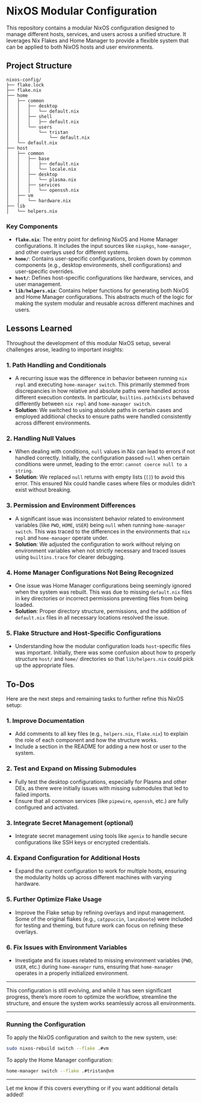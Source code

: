 
# NixOS Modular Configuration

This repository contains a modular NixOS configuration designed to manage different hosts, services, and users across a unified structure. It leverages Nix Flakes and Home Manager to provide a flexible system that can be applied to both NixOS hosts and user environments. 

## Project Structure

```
nixos-config/
├── flake.lock
├── flake.nix
├── home
│   ├── common
│   │   ├── desktop
│   │   │   └── default.nix
│   │   ├── shell
│   │   │   ├── default.nix
│   │   └── users
│   │       └── tristan
│   │           └── default.nix
│   └── default.nix
├── host
│   ├── common
│   │   ├── base
│   │   │   ├── default.nix
│   │   │   └── locale.nix
│   │   ├── desktop
│   │   │   └── plasma.nix
│   │   ├── services
│   │   │   └── openssh.nix
│   ├── vm
│   │   └── hardware.nix
├── lib
│   └── helpers.nix
```

### Key Components

- **`flake.nix`**: The entry point for defining NixOS and Home Manager configurations. It includes the input sources like `nixpkgs`, `home-manager`, and other overlays used for different systems.
- **`home/`**: Contains user-specific configurations, broken down by common components (e.g., desktop environments, shell configurations) and user-specific overrides.
- **`host/`**: Defines host-specific configurations like hardware, services, and user management.
- **`lib/helpers.nix`**: Contains helper functions for generating both NixOS and Home Manager configurations. This abstracts much of the logic for making the system modular and reusable across different machines and users.

## Lessons Learned

Throughout the development of this modular NixOS setup, several challenges arose, leading to important insights:

### 1. **Path Handling and Conditionals**
   - A recurring issue was the difference in behavior between running `nix repl` and executing `home-manager switch`. This primarily stemmed from discrepancies in how relative and absolute paths were handled across different execution contexts. In particular, `builtins.pathExists` behaved differently between `nix repl` and `home-manager switch`.
   - **Solution**: We switched to using absolute paths in certain cases and employed additional checks to ensure paths were handled consistently across different environments.

### 2. **Handling Null Values**
   - When dealing with conditions, `null` values in Nix can lead to errors if not handled correctly. Initially, the configuration passed `null` when certain conditions were unmet, leading to the error: `cannot coerce null to a string`.
   - **Solution**: We replaced `null` returns with empty lists (`[]`) to avoid this error. This ensured Nix could handle cases where files or modules didn’t exist without breaking.

### 3. **Permission and Environment Differences**
   - A significant issue was inconsistent behavior related to environment variables (like `PWD`, `HOME`, `USER`) being `null` when running `home-manager switch`. This was traced to the differences in the environments that `nix repl` and `home-manager` operate under.
   - **Solution**: We adjusted the configuration to work without relying on environment variables when not strictly necessary and traced issues using `builtins.trace` for clearer debugging.

### 4. **Home Manager Configurations Not Being Recognized**
   - One issue was Home Manager configurations being seemingly ignored when the system was rebuilt. This was due to missing `default.nix` files in key directories or incorrect permissions preventing files from being loaded.
   - **Solution**: Proper directory structure, permissions, and the addition of `default.nix` files in all necessary locations resolved the issue.

### 5. **Flake Structure and Host-Specific Configurations**
   - Understanding how the modular configuration loads `host`-specific files was important. Initially, there was some confusion about how to properly structure `host/` and `home/` directories so that `lib/helpers.nix` could pick up the appropriate files.

## To-Dos

Here are the next steps and remaining tasks to further refine this NixOS setup:

### 1. **Improve Documentation**
   - Add comments to all key files (e.g., `helpers.nix`, `flake.nix`) to explain the role of each component and how the structure works.
   - Include a section in the README for adding a new host or user to the system.

### 2. **Test and Expand on Missing Submodules**
   - Fully test the desktop configurations, especially for Plasma and other DEs, as there were initially issues with missing submodules that led to failed imports.
   - Ensure that all common services (like `pipewire`, `openssh`, etc.) are fully configured and activated.

### 3. **Integrate Secret Management (optional)**
   - Integrate secret management using tools like `agenix` to handle secure configurations like SSH keys or encrypted credentials.

### 4. **Expand Configuration for Additional Hosts**
   - Expand the current configuration to work for multiple hosts, ensuring the modularity holds up across different machines with varying hardware.

### 5. **Further Optimize Flake Usage**
   - Improve the Flake setup by refining overlays and input management. Some of the original flakes (e.g., `catppuccin`, `lanzaboote`) were included for testing and theming, but future work can focus on refining these overlays.

### 6. **Fix Issues with Environment Variables**
   - Investigate and fix issues related to missing environment variables (`PWD`, `USER`, etc.) during `home-manager` runs, ensuring that `home-manager` operates in a properly initialized environment.

---

This configuration is still evolving, and while it has seen significant progress, there’s more room to optimize the workflow, streamline the structure, and ensure the system works seamlessly across all environments.

---

### Running the Configuration

To apply the NixOS configuration and switch to the new system, use:

```bash
sudo nixos-rebuild switch --flake .#vm
```

To apply the Home Manager configuration:

```bash
home-manager switch --flake .#tristan@vm
```

---

Let me know if this covers everything or if you want additional details added!
